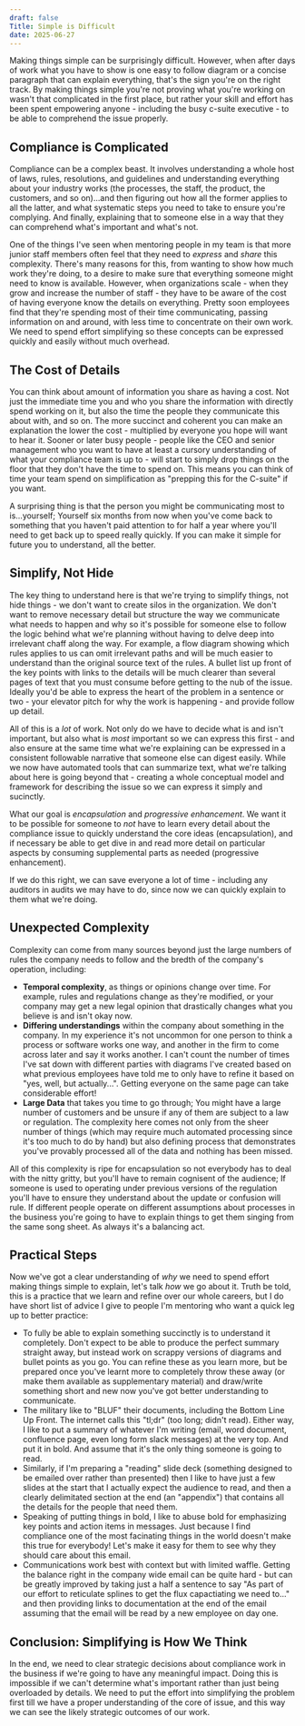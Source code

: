 ```yaml
---
draft: false
Title: Simple is Difficult
date: 2025-06-27
---
```

Making things simple can be surprisingly difficult.  However, when after days of work what you have to show is one easy to follow diagram or a concise paragraph that can explain everything, that's the sign you're on the right track.  By making things simple you're not proving what you're working on wasn't that complicated in the first place, but rather your skill and effort has been spent empowering anyone - including the busy c-suite executive - to be able to comprehend the issue properly.

<!--more-->

## Compliance is Complicated

Compliance can be a complex beast.  It involves understanding a whole host of laws, rules, resolutions, and guidelines and understanding everything about your industry works (the processes, the staff, the product, the customers, and so on)...and then figuring out how all the former applies to all the latter, and what systematic steps you need to take to ensure you're complying.  And finally, explaining that to someone else in a way that they can comprehend what's important and what's not.

One of the things I've seen when mentoring people in my team is that more junior staff members often feel that they need to *express* and *share* this complexity.  There's many reasons for this, from wanting to show how much work they're doing, to a desire to make sure that everything someone might need to know is available.  However, when organizations scale - when they grow and increase the number of staff - they have to be aware of the cost of having everyone know the details on everything.  Pretty soon employees find that they're spending most of their time communicating, passing information on and around, with less time to concentrate on their own work.  We need to spend effort simplifying so these concepts can be expressed quickly and easily without much overhead.
## The Cost of Details

You can think about amount of information you share as having a cost. Not just the immediate time you and who you share the information with directly spend working on it, but also the time the people they communicate this about with, and so on.  The more succinct and coherent you can make an explanation the lower the cost - multiplied by everyone you hope will want to hear it.  Sooner or later busy people - people like the CEO and senior management who you want to have at least a cursory understanding of what your compliance team is up to - will start to simply drop things on the floor that they don't have the time to spend on.  This means you can think of time your team spend on simplification as "prepping this for the C-suite" if you want.

A surprising thing is that the person you might be communicating most to is...yourself;  Yourself six months from now when you've come back to something that you haven't paid attention to for half a year where you'll need to get back up to speed really quickly.  If you can make it simple for future you to understand, all the better.
## Simplify, Not Hide

The key thing to understand here is that we're trying to simplify things, not hide things - we don't want to create silos in the organization.  We don't want to remove necessary detail but structure the way we communicate what needs to happen and why so it's possible for someone else to follow the logic behind what we're planning without having to delve deep into irrelevant chaff along the way.  For example, a flow diagram showing which rules applies to us can omit irrelevant paths and will be much easier to understand than the original source text of the rules.  A bullet list up front of the key points with links to the details will be much clearer than several pages of text that you must consume before getting to the nub of the issue.  Ideally you'd be able to express the heart of the problem in a sentence or two - your elevator pitch for why the work is happening - and provide follow up detail.

All of this is a *lot* of work.  Not only do we have to decide what is and isn't important, but also what is *most* important so we can express this first - and also ensure at the same time what we're explaining can be expressed in a consistent followable narrative that someone else can digest easily.  While we now have automated tools that can summarize text, what we're talking about here is going beyond that - creating a whole conceptual model and framework for describing the issue so we can express it simply and sucinctly.

What our goal is *encapsulation* and *progressive enhancement*.  We want it to be possible for someone to *not* have to learn every detail about the compliance issue to quickly understand the core ideas (encapsulation), and if necessary be able to get dive in and read more detail on particular aspects by consuming supplemental parts as needed (progressive enhancement).

If we do this right, we can save everyone a lot of time - including any auditors in audits we may have to do, since now we can quickly explain to them what we're doing.
## Unexpected Complexity

Complexity can come from many sources beyond just the large numbers of rules the company needs to follow and the bredth of the company's operation, including:

- **Temporal complexity**, as things or opinions change over time.  For example, rules and regulations change as they're modified, or your company may get a new legal opinion that drastically changes what you believe is and isn't okay now.
- **Differing understandings** within the company about something in the company.  In my experience it's not uncommon for one person to think a process or software works one way, and another in the firm to come across later and say it works another.  I can't count the number of times I've sat down with different parties with diagrams I've created based on what previous employees have told me to only have to refine it based on "yes, well, but actually...".  Getting everyone on the same page can take considerable effort!
- **Large Data** that takes you time to go through;  You might have a large number of customers and be unsure if any of them are subject to a law or regulation.  The complexity here comes not only from the sheer number of things (which may require much automated processing since it's too much to do by hand) but also defining process that demonstrates you've provably processed all of the data and nothing has been missed.

All of this complexity is ripe for encapsulation so not everybody has to deal with the nitty gritty, but you'll have to remain cognisent of the audience;  If someone is used to operating under previous versions of the regulation you'll have to ensure they understand about the update or confusion will rule.  If different people operate on different assumptions about processes in the business you're going to have to explain things to get them singing from the same song sheet.  As always it's a balancing act.
## Practical Steps

Now we've got a clear understanding of *why* we need to spend effort making things simple to explain, let's talk *how* we go about it.  Truth be told, this is a practice that we learn and refine over our whole careers, but I do have short list of advice I give to people I'm mentoring who want a quick leg up to better practice:

* To fully be able to explain something succinctly is to understand it completely.  Don't expect to be able to produce the perfect summary straight away, but instead work on scrappy versions of diagrams and bullet points as you go.  You can refine these as you learn more, but be prepared once you've learnt more to completely throw these away (or make them available as supplementary material) and draw/write something short and new now you've got better understanding to communicate.
* The military like to "BLUF" their documents, including the Bottom Line Up Front.  The internet calls this "tl;dr" (too long; didn't read).  Either way, I like to put a summary of whatever I'm writing (email, word document, confluence page, even long form slack messages) at the very top.  And put it in bold.  And assume that it's the only thing someone is going to read.
* Similarly, if I'm preparing a "reading" slide deck (something designed to be emailed over rather than presented) then I like to have just a few slides at the start that I actually expect the audience to read, and then a clearly delimitated section at the end (an "appendix") that contains all the details for the people that need them.
* Speaking of putting things in bold, I like to abuse bold for emphasizing key points and action items in messages.  Just because I find compliance one of the most facinating things in the world doesn't make this true for everybody!  Let's make it easy for them to see why they should care about this email.
* Communications work best with context but with limited waffle.  Getting the balance right in the company wide email can be quite hard - but can be greatly improved by taking just a half a sentence to say "As part of our effort to reticulate splines to get the flux capactiating we need to..." and then providing links to documentation at the end of the email assuming that the email will be read by a new employee on day one.

## Conclusion: Simplifying is How We Think
In the end, we need to clear strategic decisions about compliance work in the business if we're going to have any meaningful impact.  Doing this is impossible if we can't determine what's important rather than just being overloaded by details.  We need to put the effort into simplifying the problem first till we have a proper understanding of the core of issue, and this way we can see the likely strategic outcomes of our work.  
